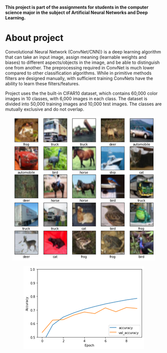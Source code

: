 **This project is part of the assignments for students in the computer science major in the subject of Artificial Neural Networks and Deep Learning.**


# About project 

 Convolutional Neural Network (ConvNet/CNN)} is a deep learning algorithm that can take an input image, assign meaning (learnable weights and biases) to different aspects/objects in the image, and be able to distinguish one from another. The preprocessing required in ConvNet is much lower compared to other classification algorithms. While in primitive methods filters are designed manually, with sufficient training ConvNets have the ability to learn these filters/features.

 Project uses the the built-in CIFAR10 dataset, which contains 60,000 color images in 10 classes, with 6,000 images in each class. The dataset is divided into 50,000 training images and 10,000 test images. The classes are mutually exclusive and do not overlap.

<p align="center">
 <img src="https://raw.githubusercontent.com/jolapodolszanska/image-classification-cnn/main/imgs/Figure%202024-07-29%20162547.png" />
</p>

<p align="center">
<img src="https://raw.githubusercontent.com/jolapodolszanska/image-classification-cnn/main/imgs/Figure%202024-07-29%20162607.png" />
</p>


 
